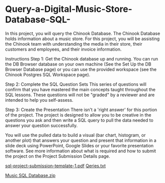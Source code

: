 # Query-a-Digital-Music-Store-Database-SQL-
In this project, you will query the Chinook Database. The Chinook Database holds information about a music store. For this project, you will be assisting the Chinook team with understanding the media in their store, their customers and employees, and their invoice information. 

Instructions
Step 1: Get the Chinook database up and running.
You can run the DB Browser database on your own machine (See the Set Up the DB Browser Database page) or you can use the provided workspace (see the Chinook Postgres SQL Workspace page).

Step 2: Complete the SQL Question Sets
This series of questions will confirm that you have mastered the main concepts taught throughout the SQL lessons. These questions will not be "graded" by a reviewer and are intended to help you self-assess.

Step 3: Create the Presentation
There isn't a 'right answer' for this portion of the project. The project is designed to allow you to be creative in the questions you ask and then write a SQL query to pull the data needed to answer your question successfully.

You will use the pulled data to build a visual (bar chart, histogram, or another plot) that answers your question and present that information in a slide deck using PowerPoint, Google Slides or your favorite presentation software. See more information about what is required and how to submit the project on the Project Submission Details page.

[sql-project-submission-template-1.pdf](https://github.com/budoor-ALhulaibi/Query-a-Digital-Music-Store-Database-SQL-/files/11429298/sql-project-submission-template-1.pdf)
[Qeries.txt](https://github.com/budoor-ALhulaibi/Query-a-Digital-Music-Store-Database-SQL-/files/11429299/Qeries.txt)

[Music SQL Database.zip](https://github.com/budoor-ALhulaibi/Query-a-Digital-Music-Store-Database-SQL-/files/10300210/Music.SQL.Database.zip)
